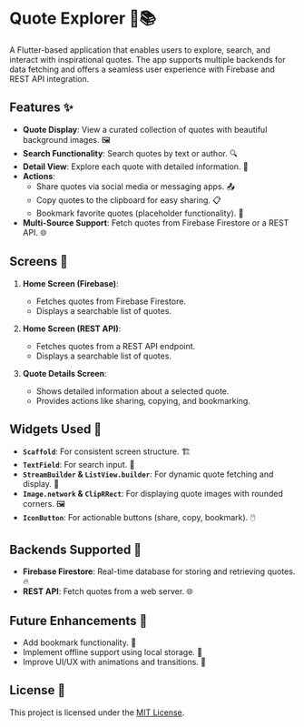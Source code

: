 # Quote Explorer 🚀📚

A Flutter-based application that enables users to explore, search, and interact with inspirational quotes. The app supports multiple backends for data fetching and offers a seamless user experience with Firebase and REST API integration.

## Features ✨

- **Quote Display**: View a curated collection of quotes with beautiful background images. 🖼️
- **Search Functionality**: Search quotes by text or author. 🔍
- **Detail View**: Explore each quote with detailed information. 📝
- **Actions**:
  - Share quotes via social media or messaging apps. 📤
  - Copy quotes to the clipboard for easy sharing. 📋
  - Bookmark favorite quotes (placeholder functionality). 📌
- **Multi-Source Support**: Fetch quotes from Firebase Firestore or a REST API. 🌐

## Screens 📱

1. **Home Screen (Firebase)**:
   - Fetches quotes from Firebase Firestore.
   - Displays a searchable list of quotes.

2. **Home Screen (REST API)**:
   - Fetches quotes from a REST API endpoint.
   - Displays a searchable list of quotes.

3. **Quote Details Screen**:
   - Shows detailed information about a selected quote.
   - Provides actions like sharing, copying, and bookmarking.

## Widgets Used 🧩

- **`Scaffold`**: For consistent screen structure. 🏗️
- **`TextField`**: For search input. 🔡
- **`StreamBuilder` & `ListView.builder`**: For dynamic quote fetching and display. 🔄
- **`Image.network` & `ClipRRect`**: For displaying quote images with rounded corners. 🖼️
- **`IconButton`**: For actionable buttons (share, copy, bookmark). 🖱️

## Backends Supported 💾

- **Firebase Firestore**: Real-time database for storing and retrieving quotes. 🔥
- **REST API**: Fetch quotes from a web server. 🌐

## Future Enhancements 🚀

- Add bookmark functionality. 📌
- Implement offline support using local storage. 📴
- Improve UI/UX with animations and transitions. 🎨

## License 📜

This project is licensed under the [MIT License](LICENSE).
